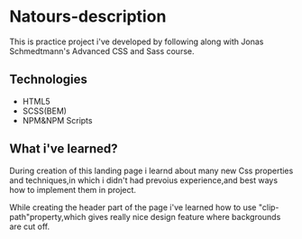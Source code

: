 # Natours-description

This is practice project i've developed by following along with Jonas Schmedtmann's Advanced CSS and Sass course.

<h2>Technologies</h2>

<ul>
  <li>HTML5</li>
  <li>SCSS(BEM)</li>
  <li>NPM&NPM Scripts</li>
</ul>

<h2>What i've learned?</h2>

During creation of this landing page i learnd about many new Css properties and techniques,in which i didn't had
prevoius experience,and best ways how to implement them in project.

While creating the header part of the page i've learned how to use "clip-path"property,which gives really nice
design feature where backgrounds are cut off.





